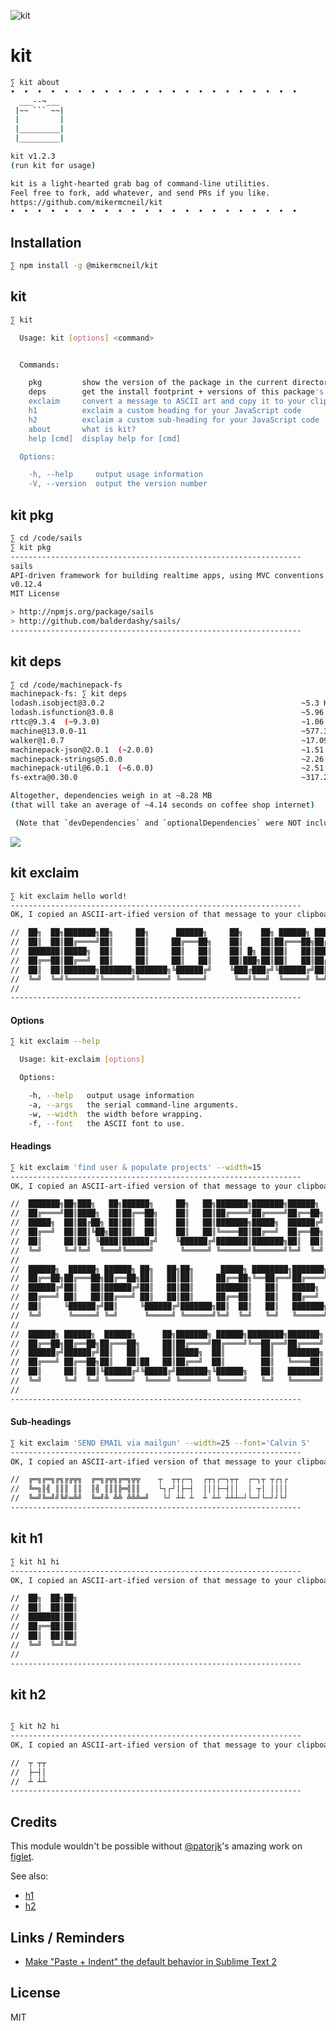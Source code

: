 ![kit](http://i.imgur.com/hDtNWrI.jpg)
# kit

```bash
∑ kit about
•  •  •  •  •  •  •  •  •  •  •  •  •  •  •  •  •  •  •  •  •  •  
  ___--¬___
 |~~ ``` ~~|
 |         |
 |_________|
 |_________|

kit v1.2.3
(run kit for usage)

kit is a light-hearted grab bag of command-line utilities.
Feel free to fork, add whatever, and send PRs if you like.
https://github.com/mikermcneil/kit
•  •  •  •  •  •  •  •  •  •  •  •  •  •  •  •  •  •  •  •  •  •  
```


## Installation

```bash
∑ npm install -g @mikermcneil/kit
```

## kit

```bash
∑ kit

  Usage: kit [options] <command>


  Commands:

    pkg         show the version of the package in the current directory
    deps        get the install footprint + versions of this package's dependencies
    exclaim     convert a message to ASCII art and copy it to your clipboard
    h1          exclaim a custom heading for your JavaScript code
    h2          exclaim a custom sub-heading for your JavaScript code
    about       what is kit?
    help [cmd]  display help for [cmd]

  Options:

    -h, --help     output usage information
    -V, --version  output the version number

```

## kit pkg

```bash
∑ cd /code/sails
∑ kit pkg 
-----------------------------------------------------------------
sails
API-driven framework for building realtime apps, using MVC conventions (based on Express and Socket.io)
v0.12.4
MIT License

> http://npmjs.org/package/sails
> http://github.com/balderdashy/sails/
-----------------------------------------------------------------
```



## kit deps


```bash
∑ cd /code/machinepack-fs
machinepack-fs: ∑ kit deps
lodash.isobject@3.0.2                                            ~5.3 KB
lodash.isfunction@3.0.8                                          ~5.96 KB
rttc@9.3.4  (~9.3.0)                                             ~1.06 MB
machine@13.0.0-11                                                ~577.34 KB
walker@1.0.7                                                     ~17.09 KB
machinepack-json@2.0.1  (~2.0.0)                                 ~1.51 MB
machinepack-strings@5.0.0                                        ~2.26 MB
machinepack-util@6.0.1  (~6.0.0)                                 ~2.51 MB
fs-extra@0.30.0                                                  ~317.26 KB

Altogether, dependencies weigh in at ~8.28 MB
(that will take an average of ~4.14 seconds on coffee shop internet)

 (Note that `devDependencies` and `optionalDependencies` were NOT included above.)
```

![](https://cloud.githubusercontent.com/assets/618009/18611825/e7001e56-7d0c-11e6-91b1-30cc4c266d4b.png)



## kit exclaim


```bash
∑ kit exclaim hello world!
-----------------------------------------------------------------
OK, I copied an ASCII-art-ified version of that message to your clipboard:

//  ██╗  ██╗███████╗██╗     ██╗      ██████╗     ██╗    ██╗ ██████╗ ██████╗ ██╗     ██████╗ ██╗
//  ██║  ██║██╔════╝██║     ██║     ██╔═══██╗    ██║    ██║██╔═══██╗██╔══██╗██║     ██╔══██╗██║
//  ███████║█████╗  ██║     ██║     ██║   ██║    ██║ █╗ ██║██║   ██║██████╔╝██║     ██║  ██║██║
//  ██╔══██║██╔══╝  ██║     ██║     ██║   ██║    ██║███╗██║██║   ██║██╔══██╗██║     ██║  ██║╚═╝
//  ██║  ██║███████╗███████╗███████╗╚██████╔╝    ╚███╔███╔╝╚██████╔╝██║  ██║███████╗██████╔╝██╗
//  ╚═╝  ╚═╝╚══════╝╚══════╝╚══════╝ ╚═════╝      ╚══╝╚══╝  ╚═════╝ ╚═╝  ╚═╝╚══════╝╚═════╝ ╚═╝
//                                                                                             
-----------------------------------------------------------------
```

#### Options

```bash
∑ kit exclaim --help

  Usage: kit-exclaim [options]

  Options:

    -h, --help   output usage information
    -a, --args   the serial command-line arguments.
    -w, --width  the width before wrapping.
    -f, --font   the ASCII font to use.

```


#### Headings

```bash
∑ kit exclaim 'find user & populate projects' --width=15
-----------------------------------------------------------------
OK, I copied an ASCII-art-ified version of that message to your clipboard:

//  ███████╗██╗███╗   ██╗██████╗     ██╗   ██╗███████╗███████╗██████╗        ██╗       
//  ██╔════╝██║████╗  ██║██╔══██╗    ██║   ██║██╔════╝██╔════╝██╔══██╗       ██║       
//  █████╗  ██║██╔██╗ ██║██║  ██║    ██║   ██║███████╗█████╗  ██████╔╝    ████████╗    
//  ██╔══╝  ██║██║╚██╗██║██║  ██║    ██║   ██║╚════██║██╔══╝  ██╔══██╗    ██╔═██╔═╝    
//  ██║     ██║██║ ╚████║██████╔╝    ╚██████╔╝███████║███████╗██║  ██║    ██████║      
//  ╚═╝     ╚═╝╚═╝  ╚═══╝╚═════╝      ╚═════╝ ╚══════╝╚══════╝╚═╝  ╚═╝    ╚═════╝      
//                                                                                     
//  ██████╗  ██████╗ ██████╗ ██╗   ██╗██╗      █████╗ ████████╗███████╗                
//  ██╔══██╗██╔═══██╗██╔══██╗██║   ██║██║     ██╔══██╗╚══██╔══╝██╔════╝                
//  ██████╔╝██║   ██║██████╔╝██║   ██║██║     ███████║   ██║   █████╗                  
//  ██╔═══╝ ██║   ██║██╔═══╝ ██║   ██║██║     ██╔══██║   ██║   ██╔══╝                  
//  ██║     ╚██████╔╝██║     ╚██████╔╝███████╗██║  ██║   ██║   ███████╗                
//  ╚═╝      ╚═════╝ ╚═╝      ╚═════╝ ╚══════╝╚═╝  ╚═╝   ╚═╝   ╚══════╝                
//                                                                                     
//  ██████╗ ██████╗  ██████╗      ██╗███████╗ ██████╗████████╗███████╗                 
//  ██╔══██╗██╔══██╗██╔═══██╗     ██║██╔════╝██╔════╝╚══██╔══╝██╔════╝                 
//  ██████╔╝██████╔╝██║   ██║     ██║█████╗  ██║        ██║   ███████╗                 
//  ██╔═══╝ ██╔══██╗██║   ██║██   ██║██╔══╝  ██║        ██║   ╚════██║                 
//  ██║     ██║  ██║╚██████╔╝╚█████╔╝███████╗╚██████╗   ██║   ███████║                 
//  ╚═╝     ╚═╝  ╚═╝ ╚═════╝  ╚════╝ ╚══════╝ ╚═════╝   ╚═╝   ╚══════╝                 
//                                                                                     
-----------------------------------------------------------------
```

#### Sub-headings

```bash
∑ kit exclaim 'SEND EMAIL via mailgun' --width=25 --font='Calvin S'
-----------------------------------------------------------------
OK, I copied an ASCII-art-ified version of that message to your clipboard:

//  ╔═╗╔═╗╔╗╔╔╦╗  ╔═╗╔╦╗╔═╗╦╦    ┬  ┬┬┌─┐  ┌┬┐┌─┐┬┬  ┌─┐┬ ┬┌┐┌
//  ╚═╗║╣ ║║║ ║║  ║╣ ║║║╠═╣║║    └┐┌┘│├─┤  │││├─┤││  │ ┬│ ││││
//  ╚═╝╚═╝╝╚╝═╩╝  ╚═╝╩ ╩╩ ╩╩╩═╝   └┘ ┴┴ ┴  ┴ ┴┴ ┴┴┴─┘└─┘└─┘┘└┘
-----------------------------------------------------------------
```



## kit h1

```bash
∑ kit h1 hi
-----------------------------------------------------------------
OK, I copied an ASCII-art-ified version of that message to your clipboard:

//  ██╗  ██╗██╗
//  ██║  ██║██║
//  ███████║██║
//  ██╔══██║██║
//  ██║  ██║██║
//  ╚═╝  ╚═╝╚═╝
//             
-----------------------------------------------------------------
```


## kit h2

```bash

∑ kit h2 hi
-----------------------------------------------------------------
OK, I copied an ASCII-art-ified version of that message to your clipboard:

//  ┬ ┬┬
//  ├─┤│
//  ┴ ┴┴
-----------------------------------------------------------------
```



## Credits

This module wouldn\'t be possible without [@patorjk](https://github.com/patorjk)'s amazing work on [figlet](https://github.com/patorjk/figlet.js).

See also:
+ [h1](http://patorjk.com/software/taag/#p=display&c=c%2B%2B&f=ANSI%20Shadow&t=Use%20this%20font%20%0Ato%20delineate%0Amajor%20sections%0Aof%20your%20code%0A(no%20more%20than%0A%20once%20per%20every%0A%20200%20lines%20of%20code))
+ [h2](http://patorjk.com/software/taag/#p=display&c=c%2B%2B&f=Calvin%20S&t=use%20this%20font%20to%20indicate%0Asmaller%20sections%20of%20our%20code.%0A%0Ae.g.%0A%0ACLICK%0A%5B-build%20light%20in%20ribbon-%5D)



## Links / Reminders

+ [Make "Paste + Indent" the default behavior in Sublime Text 2](https://gist.github.com/mikermcneil/569874aad9a7c71a26ac8364c09f3a15)


## License

MIT
